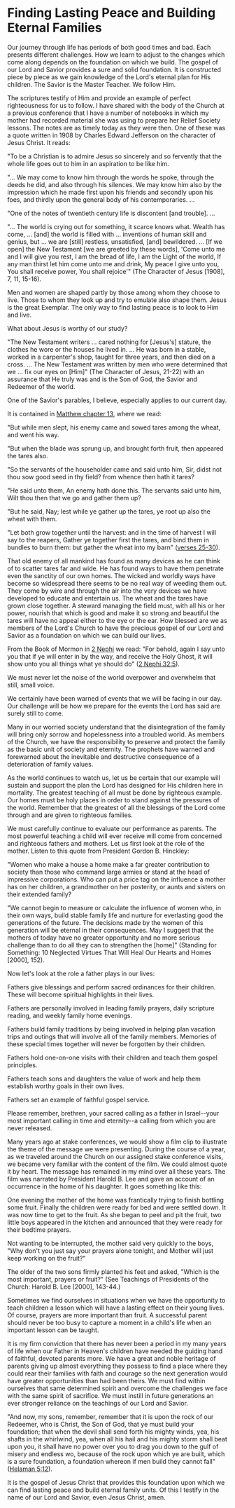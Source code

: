 # Finding Lasting Peace and Building Eternal Families

Our journey through life has periods of both good times and bad. Each presents
different challenges. How we learn to adjust to the changes which come along
depends on the foundation on which we build. The gospel of our Lord and Savior
provides a sure and solid foundation. It is constructed piece by piece as we
gain knowledge of the Lord's eternal plan for His children. The Savior is the
Master Teacher. We follow Him.

The scriptures testify of Him and provide an example of perfect righteousness
for us to follow. I have shared with the body of the Church at a previous
conference that I have a number of notebooks in which my mother had recorded
material she was using to prepare her Relief Society lessons. The notes are as
timely today as they were then. One of these was a quote written in 1908 by
Charles Edward Jefferson on the character of Jesus Christ. It reads:

"To be a Christian is to admire Jesus so sincerely and so fervently that the
whole life goes out to him in an aspiration to be like him.

"... We may come to know him through the words he spoke, through the deeds he
did, and also through his silences. We may know him also by the impression
which he made first upon his friends and secondly upon his foes, and thirdly
upon the general body of his contemporaries. ...

"One of the notes of twentieth century life is discontent [and trouble]. ...

"... The world is crying out for something, it scarce knows what. Wealth has
come, ... [and] the world is filled with ... inventions of human skill and genius,
but ... we are [still] restless, unsatisfied, [and] bewildered. ... [If we open]
the New Testament [we are greeted by these words], 'Come unto me and I will
give you rest, I am the bread of life, I am the Light of the world, If any man
thirst let him come unto me and drink, My peace I give unto you, You shall
receive power, You shall rejoice'" (The Character of Jesus [1908], 7, 11,
15-16).

Men and women are shaped partly by those among whom they choose to live. Those
to whom they look up and try to emulate also shape them. Jesus is the great
Exemplar. The only way to find lasting peace is to look to Him and live.

What about Jesus is worthy of our study?

"The New Testament writers ... cared nothing for [Jesus's] stature, the clothes
he wore or the houses he lived in. ... He was born in a stable, worked in a
carpenter's shop, taught for three years, and then died on a cross. ... The New
Testament was written by men who were determined that we ... fix our eyes on
[Him]" (The Character of Jesus, 21-22) with an assurance that He truly was and
is the Son of God, the Savior and Redeemer of the world.

One of the Savior's parables, I believe, especially applies to our current
day.

It is contained in [Matthew chapter
13](https://www.lds.org/scriptures/nt/matt/13.25-30?lang=eng#24), where we
read:

"But while men slept, his enemy came and sowed tares among the wheat, and went
his way.

"But when the blade was sprung up, and brought forth fruit, then appeared the
tares also.

"So the servants of the householder came and said unto him, Sir, didst not
thou sow good seed in thy field? from whence then hath it tares?

"He said unto them, An enemy hath done this. The servants said unto him, Wilt
thou then that we go and gather them up?

"But he said, Nay; lest while ye gather up the tares, ye root up also the
wheat with them.

"Let both grow together until the harvest: and in the time of harvest I will
say to the reapers, Gather ye together first the tares, and bind them in
bundles to burn them: but gather the wheat into my barn" ([verses
25-30](https://www.lds.org/scriptures/nt/matt/13.25-30?lang=eng#24)).

That old enemy of all mankind has found as many devices as he can think of to
scatter tares far and wide. He has found ways to have them penetrate even the
sanctity of our own homes. The wicked and worldly ways have become so
widespread there seems to be no real way of weeding them out. They come by
wire and through the air into the very devices we have developed to educate
and entertain us. The wheat and the tares have grown close together. A steward
managing the field must, with all his or her power, nourish that which is good
and make it so strong and beautiful the tares will have no appeal either to
the eye or the ear. How blessed are we as members of the Lord's Church to have
the precious gospel of our Lord and Savior as a foundation on which we can
build our lives.

From the Book of Mormon in [2
Nephi](https://www.lds.org/scriptures/bofm/2-ne/32.5?lang=eng#4) we read: "For
behold, again I say unto you that if ye will enter in by the way, and receive
the Holy Ghost, it will show unto you all things what ye should do" ([2 Nephi
32:5](https://www.lds.org/scriptures/bofm/2-ne/32.5?lang=eng#4)).

We must never let the noise of the world overpower and overwhelm that still,
small voice.

We certainly have been warned of events that we will be facing in our day. Our
challenge will be how we prepare for the events the Lord has said are surely
still to come.

Many in our worried society understand that the disintegration of the family
will bring only sorrow and hopelessness into a troubled world. As members of
the Church, we have the responsibility to preserve and protect the family as
the basic unit of society and eternity. The prophets have warned and
forewarned about the inevitable and destructive consequence of a deterioration
of family values.

As the world continues to watch us, let us be certain that our example will
sustain and support the plan the Lord has designed for His children here in
mortality. The greatest teaching of all must be done by righteous example. Our
homes must be holy places in order to stand against the pressures of the
world. Remember that the greatest of all the blessings of the Lord come
through and are given to righteous families.

We must carefully continue to evaluate our performance as parents. The most
powerful teaching a child will ever receive will come from concerned and
righteous fathers and mothers. Let us first look at the role of the mother.
Listen to this quote from President Gordon B. Hinckley:

"Women who make a house a home make a far greater contribution to society than
those who command large armies or stand at the head of impressive
corporations. Who can put a price tag on the influence a mother has on her
children, a grandmother on her posterity, or aunts and sisters on their
extended family?

"We cannot begin to measure or calculate the influence of women who, in their
own ways, build stable family life and nurture for everlasting good the
generations of the future. The decisions made by the women of this generation
will be eternal in their consequences. May I suggest that the mothers of today
have no greater opportunity and no more serious challenge than to do all they
can to strengthen the [home]" (Standing for Something: 10 Neglected Virtues
That Will Heal Our Hearts and Homes [2000], 152).

Now let's look at the role a father plays in our lives:

Fathers give blessings and perform sacred ordinances for their children. These
will become spiritual highlights in their lives.

Fathers are personally involved in leading family prayers, daily scripture
reading, and weekly family home evenings.

Fathers build family traditions by being involved in helping plan vacation
trips and outings that will involve all of the family members. Memories of
these special times together will never be forgotten by their children.

Fathers hold one-on-one visits with their children and teach them gospel
principles.

Fathers teach sons and daughters the value of work and help them establish
worthy goals in their own lives.

Fathers set an example of faithful gospel service.

Please remember, brethren, your sacred calling as a father in Israel--your
most important calling in time and eternity--a calling from which you are
never released.

Many years ago at stake conferences, we would show a film clip to illustrate
the theme of the message we were presenting. During the course of a year, as
we traveled around the Church on our assigned stake conference visits, we
became very familiar with the content of the film. We could almost quote it by
heart. The message has remained in my mind over all these years. The film was
narrated by President Harold B. Lee and gave an account of an occurrence in
the home of his daughter. It goes something like this:

One evening the mother of the home was frantically trying to finish bottling
some fruit. Finally the children were ready for bed and were settled down. It
was now time to get to the fruit. As she began to peel and pit the fruit, two
little boys appeared in the kitchen and announced that they were ready for
their bedtime prayers.

Not wanting to be interrupted, the mother said very quickly to the boys, "Why
don't you just say your prayers alone tonight, and Mother will just keep
working on the fruit?"

The older of the two sons firmly planted his feet and asked, "Which is the
most important, prayers or fruit?" (See Teachings of Presidents of the Church:
Harold B. Lee [2000], 143-44.)

Sometimes we find ourselves in situations when we have the opportunity to
teach children a lesson which will have a lasting effect on their young lives.
Of course, prayers are more important than fruit. A successful parent should
never be too busy to capture a moment in a child's life when an important
lesson can be taught.

It is my firm conviction that there has never been a period in my many years
of life when our Father in Heaven's children have needed the guiding hand of
faithful, devoted parents more. We have a great and noble heritage of parents
giving up almost everything they possess to find a place where they could rear
their families with faith and courage so the next generation would have
greater opportunities than had been theirs. We must find within ourselves that
same determined spirit and overcome the challenges we face with the same
spirit of sacrifice. We must instill in future generations an ever stronger
reliance on the teachings of our Lord and Savior.

"And now, my sons, remember, remember that it is upon the rock of our
Redeemer, who is Christ, the Son of God, that ye must build your foundation;
that when the devil shall send forth his mighty winds, yea, his shafts in the
whirlwind, yea, when all his hail and his mighty storm shall beat upon you, it
shall have no power over you to drag you down to the gulf of misery and
endless wo, because of the rock upon which ye are built, which is a sure
foundation, a foundation whereon if men build they cannot fall" ([Helaman
5:12](https://www.lds.org/scriptures/bofm/hel/5.12?lang=eng#11)).

It is the gospel of Jesus Christ that provides this foundation upon which we
can find lasting peace and build eternal family units. Of this I testify in
the name of our Lord and Savior, even Jesus Christ, amen.

